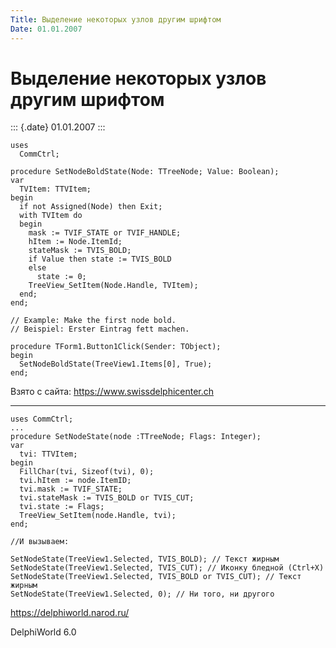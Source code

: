 ```yaml
---
Title: Выделение некоторых узлов другим шрифтом
Date: 01.01.2007
---
```



Выделение некоторых узлов другим шрифтом
========================================

::: {.date}
01.01.2007
:::

    uses 
      CommCtrl; 
     
    procedure SetNodeBoldState(Node: TTreeNode; Value: Boolean); 
    var 
      TVItem: TTVItem; 
    begin 
      if not Assigned(Node) then Exit; 
      with TVItem do 
      begin 
        mask := TVIF_STATE or TVIF_HANDLE; 
        hItem := Node.ItemId; 
        stateMask := TVIS_BOLD; 
        if Value then state := TVIS_BOLD  
        else  
          state := 0; 
        TreeView_SetItem(Node.Handle, TVItem); 
      end; 
    end; 
     
    // Example: Make the first node bold. 
    // Beispiel: Erster Eintrag fett machen. 
     
    procedure TForm1.Button1Click(Sender: TObject); 
    begin 
      SetNodeBoldState(TreeView1.Items[0], True); 
    end;
     

Взято с сайта: <https://www.swissdelphicenter.ch>

 

------------------------------------------------------------------------

    uses CommCtrl;
    ...
    procedure SetNodeState(node :TTreeNode; Flags: Integer);
    var
      tvi: TTVItem;
    begin
      FillChar(tvi, Sizeof(tvi), 0);
      tvi.hItem := node.ItemID;
      tvi.mask := TVIF_STATE;
      tvi.stateMask := TVIS_BOLD or TVIS_CUT;
      tvi.state := Flags;
      TreeView_SetItem(node.Handle, tvi);
    end;
     
    //И вызываем: 
     
    SetNodeState(TreeView1.Selected, TVIS_BOLD); // Текст жиpным
    SetNodeState(TreeView1.Selected, TVIS_CUT); // Иконкy бледной (Ctrl+X)
    SetNodeState(TreeView1.Selected, TVIS_BOLD or TVIS_CUT); // Текст жиpным
    SetNodeState(TreeView1.Selected, 0); // Ни того, ни дpyгого
     

<https://delphiworld.narod.ru/>

DelphiWorld 6.0
